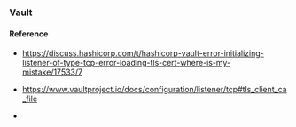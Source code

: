 ### Vault

#### Reference
- https://discuss.hashicorp.com/t/hashicorp-vault-error-initializing-listener-of-type-tcp-error-loading-tls-cert-where-is-my-mistake/17533/7

- https://www.vaultproject.io/docs/configuration/listener/tcp#tls_client_ca_file
- 
